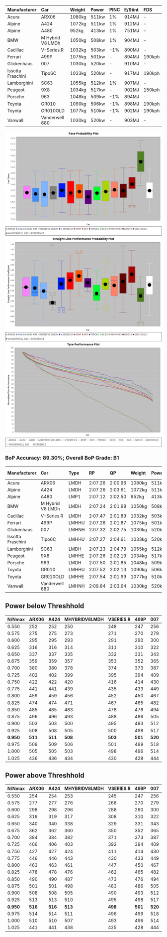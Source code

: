 |Manufacturer|Car|Weight|Power|PINC|E/Stint|FDS|
|:-|:-|:-|:-|:-|:-|:-|
|Acura|ARX06|1080kg|511kw|1%|914MJ|-|
|Alpine|A424|1072kg|511kw|1%|912MJ|-|
|Alpine|A480|952kg|413kw|1%|751MJ|-|
|BMW|M Hybrid V8 LMDh|1050kg|508kw|1%|904MJ|-|
|Cadillac|V-Series.R|1032kg|503kw|-1%|890MJ|-|
|Ferrari|499P|1075kg|501kw|-|894MJ|190kph|
|Glickenhaus|007|1030kg|520kw|-|910MJ|-|
|Issotta Fraschini|Tipo6C|1033kg|520kw|-|917MJ|190kph|
|Lamborghini|SC63|1055kg|512kw|1%|907MJ|-|
|Peugeot|9X8|1034kg|517kw|-|902MJ|150kph|
|Porsche|963|1048kg|509kw|-1%|894MJ|-|
|Toyota|GR010|1090kg|506kw|-1%|898MJ|190kph|
|Toyota|GR010OLD|1077kg|510kw|-1%|902MJ|190kph|
|Vanwall|Vanderwell 680|1030kg|520kw|-|903MJ|-|

![PACECHART](./IMG/ACOMETHOD.png)
![STRAIGHTLINEPERFORMANCECHART](./IMG/ACOMETHOD_sp.png)
![TYREPERFORMANCECHART](./IMG/ACOMETHOD_tw.png)

### BoP Accuracy: 89.30%; Overall BoP Grade: B1
|Manufacturer|Car|Type|RP|QP|Weight|Power¹|Threshhold|PINC|Power²|E/Stint|AVG Vmax|FDS|RDLC|L/Stint|BOP-Grade|ModelAccuracy|ModelPoints|Match%|
|:-|:-|:-|:-|:-|:-|:-|:-|:-|:-|:-|:-|:-|:-|:-|:-|:-|:-|:-|
|Acura|ARX06|LMDH|2:07.26|2:00.96|1080kg|511kw|210.0kph|1%|516kw|914MJ|301.44kph|-|0.99|25|-C1|100.00%|995|78.60%|
|Alpine|A424|LMDH|2:07.26|2:03.61|1072kg|511kw|210.0kph|1%|516kw|912MJ|301.46kph|-|0.99|25|~A1|81.15%|521|99.60%|
|Alpine|A480|LMP1|2:07.12|2:02.50|952kg|413kw|210.0kph|1%|417kw|751MJ|298.14kph|-|0.97|23|~A1|67.92%|957|100.00%|
|BMW|M Hybrid V8 LMDh|LMDH|2:07.24|2:01.98|1050kg|508kw|210.0kph|1%|513kw|904MJ|298.57kph|-|1.02|25|-A2|98.60%|1690|90.40%|
|Cadillac|V-Series.R|LMDH|2:07.47|2:01.89|1032kg|503kw|210.0kph|-1%|498kw|890MJ|302.57kph|-|1.03|25|+A2|91.10%|1770|94.57%|
|Ferrari|499P|LMHHU|2:07.26|2:01.87|1075kg|501kw|210.0kph|-|501kw|894MJ|302.72kph|190kph|1.02|25|~A1|84.26%|2292|99.84%|
|Glickenhaus|007|LMHNH|2:07.32|2:02.75|1030kg|520kw|210.0kph|-|520kw|910MJ|307.08kph|-|0.96|25|~A1|94.63%|1605|96.55%|
|Issotta Fraschini|Tipo6C|LMHHU|2:07.27|2:04.61|1033kg|520kw|210.0kph|-|520kw|917MJ|304.90kph|190kph|1.07|25|+B1|66.67%|96|86.43%|
|Lamborghini|SC63|LMDH|2:07.23|2:04.79|1055kg|512kw|210.0kph|1%|517kw|907MJ|300.44kph|-|1.04|25|+B1|96.77%|419|88.30%|
|Peugeot|9X8|LMHHE|2:07.26|2:02.19|1034kg|517kw|210.0kph|-|517kw|902MJ|303.33kph|150kph|1.03|25|~A1|83.63%|2468|100.00%|
|Porsche|963|LMDH|2:07.50|2:01.85|1048kg|509kw|210.0kph|-1%|504kw|894MJ|302.46kph|-|1.02|25|~A1|93.14%|5746|100.00%|
|Toyota|GR010|LMHHU|2:07.52|2:02.13|1090kg|506kw|210.0kph|-1%|501kw|898MJ|301.97kph|190kph|1.00|25|~A1|87.37%|3154|100.00%|
|Toyota|GR010OLD|LMHHE|2:07.54|2:01.99|1077kg|510kw|210.0kph|-1%|505kw|902MJ|304.89kph|190kph|1.01|25|~A1|89.81%|1393|100.00%|
|Vanwall|Vanderwell 680|LMHNH|2:09.84|2:03.64|1030kg|520kw|210.0kph|-|520kw|903MJ|300.15kph|-|1.02|25|+Ω1|90.28%|604|15.97%|

## Power below Threshhold
|N/Nmax|ARX06|A424|MHYBRIDV8LMDH|VSERIES.R|499P|007|TIPO6C|SC63|9X8|963|GR010|GR010OLD|VANDERWELL680|​|RPM|A480|
|:-|:-|:-|:-|:-|:-|:-|:-|:-|:-|:-|:-|:-|:-|:-|:-|:-|
|0.550|252|252|250|248|247|256|256|252|255|251|249|251|256|​|--|-|
|0.575|275|275|273|271|270|279|279|275|278|274|272|274|279|​|--|-|
|0.600|295|295|293|291|290|300|300|296|298|294|292|295|300|​|--|-|
|0.625|316|316|314|311|310|322|322|317|320|315|313|316|322|​|--|-|
|0.650|337|337|335|332|331|343|343|338|341|336|334|337|343|​|--|-|
|0.675|359|359|357|353|352|365|365|359|363|357|355|358|365|​|--|-|
|0.700|380|380|378|374|373|387|387|381|385|379|377|380|387|​|--|-|
|0.725|402|402|399|395|394|409|409|403|407|400|398|401|409|​|--|-|
|0.750|422|422|420|416|414|430|430|423|427|421|418|422|430|​|--|-|
|0.775|441|441|439|435|433|449|449|442|446|440|437|441|449|​|5000|244|
|0.800|459|459|456|452|450|467|467|460|464|457|454|458|467|​|5500|288|
|0.825|474|474|471|467|465|482|482|475|479|472|469|473|482|​|6000|321|
|0.850|485|485|483|478|476|494|494|486|491|484|481|485|494|​|6500|363|
|0.875|496|496|493|488|486|505|505|497|502|494|491|495|505|​|7000|406|
|0.900|503|503|500|495|493|512|512|504|509|501|498|502|512|​|7500|416|
|0.925|508|508|505|500|498|517|517|509|514|506|503|507|517|​|8000|412|
|**0.950**|**511**|**511**|**508**|**503**|**501**|**520**|**520**|**512**|**517**|**509**|**506**|**510**|**520**|**​**|**8500**|**415**|
|0.975|509|509|506|501|499|518|518|510|515|507|504|508|518|​|9000|208|
|1.000|505|505|503|498|496|514|514|506|511|504|501|505|514|​|--|-|
|1.025|436|436|434|430|428|444|444|437|441|435|432|436|444|​|--|-|

## Power above Threshhold
|N/Nmax|ARX06|A424|MHYBRIDV8LMDH|VSERIES.R|499P|007|TIPO6C|SC63|9X8|963|GR010|GR010OLD|VANDERWELL680|​|RPM|A480|
|:-|:-|:-|:-|:-|:-|:-|:-|:-|:-|:-|:-|:-|:-|:-|:-|:-|
|0.550|254|254|253|245|247|256|256|255|255|248|247|249|256|​|--|-|
|0.575|277|277|276|268|270|279|279|278|278|271|270|272|279|​|--|-|
|0.600|298|298|296|288|290|300|300|298|298|291|290|292|300|​|--|-|
|0.625|319|319|317|308|310|322|322|320|320|312|310|312|322|​|--|-|
|0.650|340|340|338|329|331|343|343|341|341|333|331|333|343|​|--|-|
|0.675|362|362|360|350|352|365|365|363|363|354|352|355|365|​|--|-|
|0.700|384|384|382|371|373|387|387|385|385|375|373|376|387|​|--|-|
|0.725|406|406|403|392|394|409|409|407|407|396|394|397|409|​|--|-|
|0.750|427|427|424|411|414|430|430|427|427|416|414|417|430|​|--|-|
|0.775|446|446|443|430|433|449|449|446|446|435|433|436|449|​|5000|244|
|0.800|463|463|461|447|450|467|467|464|464|453|450|454|467|​|5500|288|
|0.825|478|478|476|462|465|482|482|479|479|468|465|469|482|​|6000|321|
|0.850|490|490|487|473|476|494|494|491|491|479|476|480|494|​|6500|363|
|0.875|501|501|498|483|486|505|505|502|502|489|486|490|505|​|7000|406|
|0.900|508|508|505|490|493|512|512|509|509|496|493|497|512|​|7500|416|
|0.925|513|513|510|495|498|517|517|514|514|501|498|502|517|​|8000|412|
|**0.950**|**516**|**516**|**513**|**498**|**501**|**520**|**520**|**517**|**517**|**504**|**501**|**505**|**520**|**​**|**8500**|**415**|
|0.975|514|514|511|496|499|518|518|515|515|502|499|503|518|​|9000|208|
|1.000|510|510|507|493|496|514|514|511|511|499|496|500|514|​|--|-|
|1.025|441|441|438|425|428|444|444|441|441|430|428|431|444|​|--|-|
